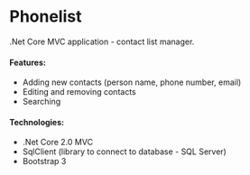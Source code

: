 # Phonelist
.Net Core MVC application - contact list manager.

#### Features:
- Adding new contacts (person name, phone number, email)
- Editing and removing contacts
- Searching 

#### Technologies:
- .Net Core 2.0 MVC
- SqlClient (library to connect to database - SQL Server)
- Bootstrap 3
